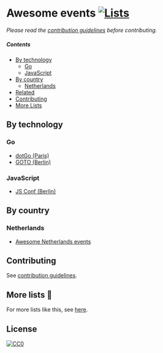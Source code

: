 # Awesome events [![Lists](https://img.shields.io/badge/More%20Lists-📔-blue.svg)](https://github.com/learn-anything/curated-lists#readme)

_Please read the [contribution guidelines](CONTRIBUTING.md#readme) before contributing._

##### Contents

- [By technology](#by-technology)
  - [Go](#go)
  - [JavaScript](#javascript)
- [By country](#by-country)
  - [Netherlands](#netherlands)
- [Related](#related)
- [Contributing](CONTRIBUTING.md)
- [More Lists](https://github.com/learn-anything/curated-lists#readme)

## By technology

### Go

- [dotGo (Paris)](https://www.dotgo.eu/)
- [GOTO (Berlin)](https://gotober.com/)

### JavaScript

- [JS Conf (Berlin)](https://2018.jsconf.eu/)

## By country

### Netherlands

- [Awesome Netherlands events](https://github.com/awkward/awesome-netherlands-events#readme)

## Contributing

See [contribution guidelines](CONTRIBUTING.md#readme).

## More lists 📝

For more lists like this, see [here](https://github.com/learn-anything/curated-lists#readme).

## License

[![CC0](http://mirrors.creativecommons.org/presskit/buttons/88x31/svg/cc-zero.svg)](https://creativecommons.org/publicdomain/zero/1.0/)
